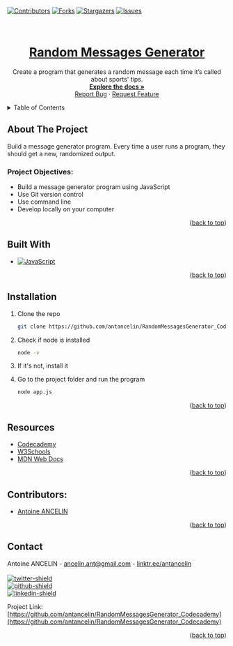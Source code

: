 <a id="readme-top"></a>

[![Contributors][contributors-shield]][contributors-url]
[![Forks][forks-shield]][forks-url]
[![Stargazers][stars-shield]][stars-url]
[![Issues][issues-shield]][issues-url]


<!-- PROJECT LOGO -->
<br />
<div align="center">
<h1 align="center"><a href="https://github.com/antancelin/RandomMessagesGenerator_Codecademy">Random Messages Generator</a></h1>

  <p align="center">
    Create a program that generates a random message each time it’s called about sports' tips.
    <br />
    <a href="https://github.com/antancelin/RandomMessagesGenerator_Codecademy"><strong>Explore the docs »</strong></a>
    <br />
    <a href="https://github.com/antancelin/RandomMessagesGenerator_Codecademy/issues/new?labels=bug&template=bug-report---.md">Report Bug</a>
    ·
    <a href="https://github.com/antancelin/RandomMessagesGenerator_Codecademy/issues/new?labels=enhancement&template=feature-request---.md">Request Feature</a>
  </p>
</div>


<!-- TABLE OF CONTENTS -->
<details>
  <summary>Table of Contents</summary>
  <ol>
    <li><a href="#about-the-project">About The Project</a></li>
    <li><a href="#built-with">Built With</a></li>
    <li><a href="#installation">Installation</a></li>
    <li><a href="#Resources">Resources</a></li>
    <li><a href="#contributors">Contributors</a></li>
    <li><a href="#contact">Contact</a></li>
  </ol>
</details>



<!-- ABOUT THE PROJECT -->
## About The Project

Build a message generator program. Every time a user runs a program, they should get a new, randomized output.

### Project Objectives:
* Build a message generator program using JavaScript
* Use Git version control
* Use command line
* Develop locally on your computer

<p align="right">(<a href="#readme-top">back to top</a>)</p>


<!-- BUILT WITH -->
## Built With

* [![JavaScript]][JavaScript-url]

<p align="right">(<a href="#readme-top">back to top</a>)</p>


<!-- INSTALLATION -->
## Installation

1. Clone the repo
   ```sh
   git clone https://github.com/antancelin/RandomMessagesGenerator_Codecademy.git
   ```
2. Check if node is installed
   ```sh
   node -v
   ```
3. If it's not, install it

4. Go to the project folder and run the program
   ```sh
   node app.js
   ```

<p align="right">(<a href="#readme-top">back to top</a>)</p>


<!-- RESOURCES -->
## Resources

* [Codecademy](https://www.codecademy.com/)
* [W3Schools](https://www.w3schools.com/)
* [MDN Web Docs](https://developer.mozilla.org/en-US/)

<p align="right">(<a href="#readme-top">back to top</a>)</p>


<!-- CONTRIBUTORS -->
## Contributors:

* <a href="https://github.com/antancelin/">
  <p>Antoine ANCELIN</p>
</a>


<p align="right">(<a href="#readme-top">back to top</a>)</p>



<!-- CONTACT -->
## Contact

Antoine ANCELIN - ancelin.ant@gmail.com - [linktr.ee/antancelin](https://www.linktr.ee/antancelin)
<br>
<br>
[![twitter-shield]][twitter-url] 
<br>
[![github-shield]][github-url]
<br>
[![linkedin-shield]][linkedin-url]


Project Link: [https://github.com/antancelin/RandomMessagesGenerator_Codecademy](https://github.com/antancelin/RandomMessagesGenerator_Codecademy)

<p align="right">(<a href="#readme-top">back to top</a>)</p>


<!-- MARKDOWN LINKS & IMAGES -->
<!-- https://www.markdownguide.org/basic-syntax/#reference-style-links -->
[contributors-shield]: https://img.shields.io/github/contributors/antancelin/RandomMessagesGenerator_Codecademy.svg?style=for-the-badge
[contributors-url]: https://github.com/antancelin/RandomMessagesGenerator_Codecademy/graphs/contributors
[forks-shield]: https://img.shields.io/github/forks/antancelin/RandomMessagesGenerator_Codecademy.svg?style=for-the-badge
[forks-url]: https://github.com/antancelin/RandomMessagesGenerator_Codecademy/network/members
[stars-shield]: https://img.shields.io/github/stars/antancelin/RandomMessagesGenerator_Codecademy.svg?style=for-the-badge
[stars-url]: https://github.com/antancelin/RandomMessagesGenerator_Codecademy/stargazers
[issues-shield]: https://img.shields.io/github/issues/antancelin/RandomMessagesGenerator_Codecademy.svg?style=for-the-badge
[issues-url]: https://github.com/antancelin/RandomMessagesGenerator_Codecademy/issues
[license-shield]: https://img.shields.io/github/license/antancelin/RandomMessagesGenerator_Codecademy.svg?style=for-the-badge
[license-url]: https://github.com/antancelin/RandomMessagesGenerator_Codecademy/blob/master/LICENSE.txt
[linkedin-shield]: https://img.shields.io/badge/LinkedIn-0077B5?style=for-the-badge&logo=linkedin&logoColor=white
[linkedin-url]: https://linkedin.com/in/antancelin
[twitter-shield]: https://img.shields.io/badge/Twitter-1DA1F2?style=for-the-badge&logo=twitter&logoColor=white
[twitter-url]: https://twitter.com/antancelin
[github-shield]: https://img.shields.io/badge/GitHub-100000?style=for-the-badge&logo=github&logoColor=white
[github-url]: https://github.com/antancelin
[Next.js]: https://img.shields.io/badge/next.js-000000?style=for-the-badge&logo=nextdotjs&logoColor=white
[Next-url]: https://nextjs.org/
[React.js]: https://img.shields.io/badge/React-20232A?style=for-the-badge&logo=react&logoColor=61DAFB
[React-url]: https://reactjs.org/
[Vue.js]: https://img.shields.io/badge/Vue.js-35495E?style=for-the-badge&logo=vuedotjs&logoColor=4FC08D
[Vue-url]: https://vuejs.org/
[Angular.io]: https://img.shields.io/badge/Angular-DD0031?style=for-the-badge&logo=angular&logoColor=white
[Angular-url]: https://angular.io/
[Svelte.dev]: https://img.shields.io/badge/Svelte-4A4A55?style=for-the-badge&logo=svelte&logoColor=FF3E00
[Svelte-url]: https://svelte.dev/
[Laravel.com]: https://img.shields.io/badge/Laravel-FF2D20?style=for-the-badge&logo=laravel&logoColor=white
[Laravel-url]: https://laravel.com
[Bootstrap.com]: https://img.shields.io/badge/Bootstrap-563D7C?style=for-the-badge&logo=bootstrap&logoColor=white
[Bootstrap-url]: https://getbootstrap.com
[JQuery.com]: https://img.shields.io/badge/jQuery-0769AD?style=for-the-badge&logo=jquery&logoColor=white
[JQuery-url]: https://jquery.com
[HTML5]: https://img.shields.io/badge/HTML5-E34F26?style=for-the-badge&logo=html5&logoColor=white
[HTML5-url]: https://developer.mozilla.org/en-US/docs/Web/Guide/HTML/HTML5
[CSS3]: https://img.shields.io/badge/CSS3-1572B6?style=for-the-badge&logo=css3&logoColor=white
[CSS3-url]: https://developer.mozilla.org/en-US/docs/Web/CSS
[JavaScript]: https://img.shields.io/badge/JavaScript-F7DF1E?style=for-the-badge&logo=javascript&logoColor=black
[JavaScript-url]: https://developer.mozilla.org/en-US/docs/Web/JavaScript
